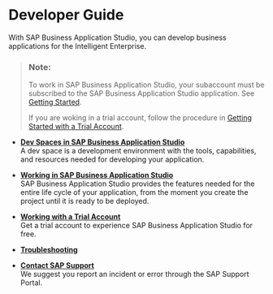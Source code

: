 <!-- loio84be8d91b3804ab5b0581551d99ed24c -->

# Developer Guide

With SAP Business Application Studio, you can develop business applications for the Intelligent Enterprise.

> ### Note:  
> To work in SAP Business Application Studio, your subaccount must be subscribed to the SAP Business Application Studio application. See [Getting Started](getting-started-19611dd.md).
> 
> If you are woking in a trial account, follow the procedure in [Getting Started with a Trial Account](getting-started-with-a-trial-account-48ed55e.md).

-   **[Dev Spaces in SAP Business Application Studio](dev-spaces-in-sap-business-application-studio-6053df8.md "A dev space is a development environment with the tools, capabilities, and resources
		needed for developing your application.")**  
A dev space is a development environment with the tools, capabilities, and resources needed for developing your application.
-   **[Working in SAP Business Application Studio](working-in-sap-business-application-studio-bfc5178.md "SAP Business Application Studio provides the
		features needed for the entire life cycle of your application, from the moment you create
		the project until it is ready to be deployed. ")**  
SAP Business Application Studio provides the features needed for the entire life cycle of your application, from the moment you create the project until it is ready to be deployed.
-   **[Working with a Trial Account](working-with-a-trial-account-2cf6ec0.md "Get a trial account to experience SAP Business Application Studio for free.")**  
Get a trial account to experience SAP Business Application Studio for free.
-   **[Troubleshooting](troubleshooting-73e1a38.md "")**  

-   **[Contact SAP Support](contact-sap-support-a3467fe.md "We suggest you report an incident or error through the SAP Support Portal.")**  
We suggest you report an incident or error through the SAP Support Portal.

